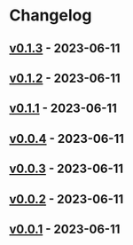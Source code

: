 # Changelog

## [v0.1.3](https://github.com/ryuichi1208/goci-sample/compare/v0.1.2...v0.1.3) - 2023-06-11

## [v0.1.2](https://github.com/ryuichi1208/goci-sample/compare/v0.1.1...v0.1.2) - 2023-06-11

## [v0.1.1](https://github.com/ryuichi1208/goci-sample/compare/v0.1.0...v0.1.1) - 2023-06-11

## [v0.0.4](https://github.com/ryuichi1208/goci-sample/compare/v0.0.3...v0.0.4) - 2023-06-11

## [v0.0.3](https://github.com/ryuichi1208/goci-sample/compare/v0.0.2...v0.0.3) - 2023-06-11

## [v0.0.2](https://github.com/ryuichi1208/goci-sample/compare/v0.0.1...v0.0.2) - 2023-06-11

## [v0.0.1](https://github.com/ryuichi1208/goci-sample/commits/v0.0.1) - 2023-06-11
